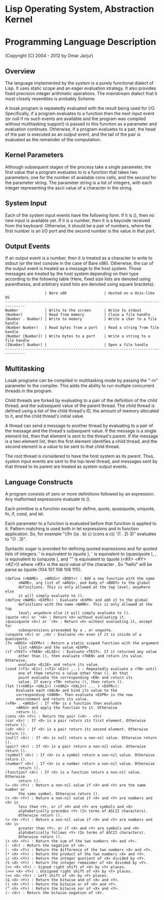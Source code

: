 # Lisp Operating System, Abstraction Kernel
# Programming Language Description
		
(Copyright (C) 2004 - 2012 by Omar Jarjur)

## Overview

The language implemented by the system is a purely functional 
dialect of Lisp. It uses static scope and an eager evaluation
strategy. It also provides fixed precision integer arithmetic
operations. The mainstream dialect that it most closely resembles is
probably Scheme.

A losak program is repeatedly evaluated with the result being used
for I/O. Specifically, if a program evaluates to a function then the
next input event (or null if no such events are available and the program
was compiled without multitasking support) is passed to this function as a
parameter and evaluation continues. Otherwise, if a program evaluates to a
pair, the head of the pair is executed as an output event, and the tail of
the pair is evaluated as the remainder of the computation.

## Kernel Parameters

Although subsequent stages of the process take a single parameter,
the first value that a program evaluates to is a function that takes two
parameters; one for the number of available cons cells, and the second for
the parameter string. The parameter string is a list of integers, with each
integer representing the ascii value of a character in the string.

## System Input

Each of the system input events have the following form. If it is (), then
no new input is available yet. If it is a number, then it is a keycode
received from the keyboard. Otherwise, it should be a pair of numbers,
where the first number is an I/O port and the second number is the value
in that port.

## Output Events

If an output event is a number, then it is treated as a character to
write to stdout (or the text console in the case of Bare x86). Otherwise,
the car of the output event is treated as a message to the host system. Those
messages are treated by the host system depending on their type according to
the following table (Here, fixed size lists are denoted using parentheses, and
arbitrary sized lists are denoted using square brackets):

                      | Bare x86                 | Hosted on a Unix-like OS        
    -------------------------------------------------------------------------------
    Number            | Write to the screen      | Write to stdout                 
    (Number)          | Read from memory         | Close a file handle             
    (Number . Number) | Write to memory          | Write a char to a file handle   
    (Number Number)   | Read bytes from a port   | Read a string from file handle  
    (Number [Number]) | Write bytes to a port    | Write a string to a file handle 
    ([Number] Number) |                          | Open a file handle              
    -------------------------------------------------------------------------------

## Multitasking

Losak programs can be compiled in multitasking mode by passing the "-m"
parameter to the compiler. This adds the ability to run multiple concurrent
threads in the program.

Child threads are forked by evaluating to a pair of the definition of the
child thread, and the subsequent value of the parent thread. The child thread
is defined using a list of the child thread's ID, the amount of memory
allocated to it, and the child thread's initial value.

A thread can send a message to another thread by evaluating to a pair of
the message and the thread's subsequent value. If the message is a single
element list, then that element is sent to the thread's parent. If the message
is a two element list, then the first element identifies a child thread, and
the second element is a value to be sent to that child thread.

The root thread is considered to have the host system as its parent. Thus,
system input events are sent to the top-level thread, and messages sent by that
thread to its parent are treated as system output events.

## Language Constructs

A program consists of zero or more definitions followed by an expression.
Any malformed expressions evaluate to ().

Each primitive is a function except for define, quote, quasiquote, unquote,
fn, if, cond, and let.

Each parameter to a function is evaluated before that function is applied
to it. Pattern matching is used both in let expressions and in function
application. So, for example "((fn ((a . b) c) (cons a c)) '(1 . 2) 3)"
evaluates to "(1 . 3)".

Syntactic sugar is provided for defining quoted expressions and for quoted
lists of integers. '<X> is equivalent to (quote <X>), `<X> is equivalent to
(quasiquote <X>), ,<X> is equivalent to (unquote <X>), and "<X><Y><Z>" is
equivalent to (quote (<#X> <#Y> <#Z>)) where <#X> is the ascii value of the
character <X>. So "hello" will be parse as (quote (104 101 108 108 111)).

    (define (<NAME> . <ARGS>) <BODY>) : Add a new function with the name
          <NAME>, arg list of <ARGS>, and body of <BODY> to the global
          definitions. This is only allowed at the top level; anywhere else
          it will simply evaluate to ().
    (define <NAME> <EXPR>) : Evaluate <EXPR> and add it to the global
          definitions with the name <NAME>. This is only allowed at the top
          level; anywhere else it will simply evaluate to ().
    (quote <X>) or '<X> : Return <X> without evaluating it.
    (quaisquote <X>) or `<X> : Return <X> without evaluating it, except for
          subexpressions preceeded by a , or unquote.
    (unquote <X>) or ,<X> : Evaluate <X> even if it is inside of a quasiquote.
    (fn <ARGS> <EXPR>) : Return a static scoped function with the argument
          list <ARGS> and the value <EXPR>.
    (if <TEST> <THEN> <ELSE>) : Evaluate <TEST>. If it returned any value
          other than (), then evaluate <THEN> and return its value. Otherwise,
          evaluate <ELSE> and return its value.
    (cond (<T1> <E1>) (<T2> <E2>) ...) : Repeatedly evaluate a <TN> until 
          one of them returns a value other than (). At that 
          point evaluate the corresponding <EN> and return its 
          value. If every <TN> returns (), then return ().
    (let ((<VAR1> <VAL1>) (<VAR2> <VAL2>) ... ) <EXPR>):
         Evaluate each <VALN> and bind its value to the 
         corresponding <VARN>. Then evaluate <EXPR> in the new
         environment and return its value.
    (<FN> . <ARGS>) : If <FN> is a function then evaluate 
         <ARGS> and apply the function to it. Otherwise 
         return ().
    (cons <X> <Y>) : Return the pair (<X> . <Y>)
    (car <X>) : If <X> is a pair return its first element. Otherwise return ().
    (cdr <X>) : If <X> is a pair return its second element. Otherwise return ().
    (null? <X>) : If <X> is null return a non-nil value. Otherwise return ().
    (pair? <X>) : If <X> is a pair return a non-nil value. Otherwise return ().
    (symbol? <X>) : If <X> is a symbol return a non-nil value. Otherwise return ().
    (number? <X>) : If <X> is a number return a non-nil value. Otherwise
          return ().
    (function? <X>) : If <X> is a function return a non-nil value. Otherwise
          return ().
    (= <X> <Y>) : Return a non-nil value if <X> and <Y> are the same number or
          the same symbol. Otherwise return ().
    (< <X> <Y>) : Return a non-nil value if <X> and <Y> are numbers and <X> is
          less than <Y>, or if <X> and <Y> are symbols and <X> 
          alphabetically precedes <Y> (In terms of ASCII characters).
          Otherwise return ().
    (> <X> <Y>) : Return a non-nil value if <X> and <Y> are numbers and <X> is
          greater than <Y>, or if <X> and <Y> are symbols and <X> 
          alphabetically follows <Y> (In terms of ASCII characters).
          Otherwise return ().
    (+ <X> <Y>) : Return the sum of the two numbers <X> and <Y>.
    (- <X>) : Return the negation of <X>.
    (- <X> <Y>) : Return the difference of the two numbers <X> and <Y>.
    (* <X> <Y>) : Return the product of the two numbers <X> and <Y>.
    (/ <X> <Y>) : Return the integer quotient of <X> divided by <Y>.
    (% <X> <Y>) : Return the integer remainder of <X> divided by <Y>.
    (>> <X> <Y>) : Signed right shift of <X> by <Y> places.
    (>>> <X> <Y>) : Unsigned right shift of <X> by <Y> places.
    (<< <X> <Y>) : Left shift of <X> by <Y> places.
    (& <X> <Y>) : Return the bitwise and of <X> and <Y>.
    (| <X> <Y>) : Return the bitwise or of <X> and <Y>.
    (^ <X> <Y>) : Return the bitwise xor of <X> and <Y>.
    (~ <X>) : Return the bitwise negation of <X>.
